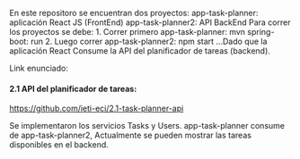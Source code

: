 En este repositoro se encuentran dos proyectos:
    app-task-planner: aplicación React JS (FrontEnd)
    app-task-planner2: API BackEnd
Para correr los proyectos se debe:
    1. Correr primero app-task-planner: mvn spring-boot: run
    2. Luego correr app-task-planner2: npm start
 ...Dado que la aplicación React Consume la API del planificador de tareas (backend).

 Link enunciado:
 #### 2.1 API del planificador de tareas:
 https://github.com/ieti-eci/2.1-task-planner-api

 Se implementaron los servicios Tasks y Users.
 app-task-planner consume de app-task-planner2, Actualmente se pueden mostrar las tareas disponibles en el backend.



